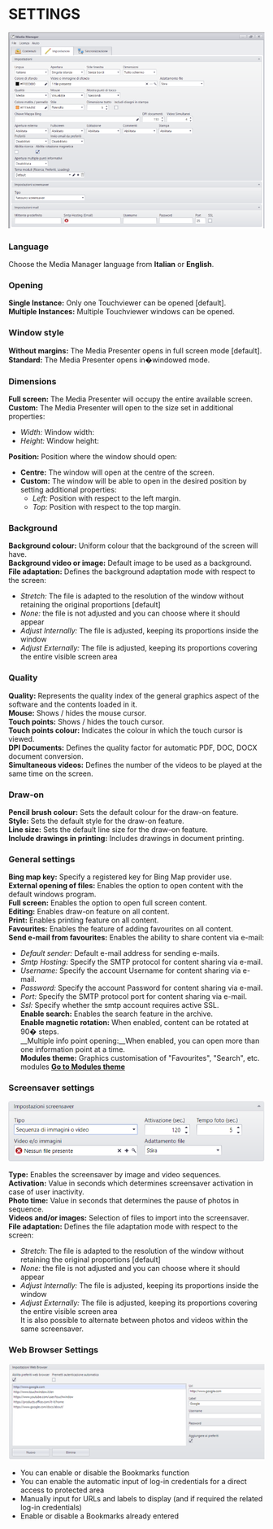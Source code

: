 # SETTINGS
![](/img/mediamanager_settings_1.png)

### Language
Choose the Media Manager language from __Italian__ or __English__.

### Opening
__Single Instance:__ Only one Touchviewer can be opened [default].<br>
__Multiple Instances:__ Multiple Touchviewer windows can be opened.

### Window style
__Without margins:__ The Media Presenter opens in full screen mode [default].<br>
__Standard:__ The Media Presenter opens in�windowed mode.

### Dimensions
__Full screen:__ The Media Presenter will occupy the entire available screen.<br>
__Custom:__ The Media Presenter will open to the size set in additional properties:<br>
- _Width:_ Window width:<br>
- _Height:_ Window height:<br>

__Position:__ Position where the window should open:<br>
- __Centre:__ The window will open at the centre of the screen.<br>
- __Custom:__ The window will be able to open in the desired position by setting additional properties:<br>
  - _Left:_ Position with respect to the left margin.<br>
  - _Top:_ Position with respect to the top margin.

### Background
__Background colour:__ Uniform colour that the background of the screen will have.<br>
__Background video or image:__ Default image to be used as a background.<br>
__File adaptation:__ Defines the background adaptation mode with respect to the screen:<br>
  - _Stretch:_ The file is adapted to the resolution of the window without retaining the original proportions [default]<br>
  - _None:_ the file is not adjusted and you can choose where it should appear<br>
  - _Adjust Internally:_ The file is adjusted, keeping its proportions inside the window<br>
  - _Adjust Externally:_ The file is adjusted, keeping its proportions covering the entire visible screen area

### Quality
__Quality:__ Represents the quality index of the general graphics aspect of the software and the contents loaded in it.<br>
__Mouse:__ Shows / hides the mouse cursor.<br>
__Touch points:__ Shows / hides the touch cursor.<br>
__Touch points colour:__ Indicates the colour in which the touch cursor is viewed.<br>
__DPI Documents:__ Defines the quality factor for automatic PDF, DOC, DOCX document conversion.<br>
__Simultaneous videos:__ Defines the number of the videos to be played at the same time on the screen.

### Draw-on
__Pencil brush colour:__ Sets the default colour for the draw-on feature.<br>
__Style:__ Sets the default style for the draw-on feature.<br>
__Line size:__ Sets the default line size for the draw-on feature.<br>
__Include drawings in printing:__ Includes drawings in document printing.

### General settings
__Bing map key:__ Specify a registered key for Bing Map provider use.<br>
__External opening of files:__ Enables the option to open content with the default windows program.<br>
__Full screen:__ Enables the option to open full screen content.<br>
__Editing:__ Enables draw-on feature on all content.<br>
__Print:__ Enables printing feature on all content.<br>
__Favourites:__ Enables the feature of adding favourites on all content.<br>
__Send e-mail from favourites:__ Enables the ability to share content via e-mail:<br>
- _Default sender:_ Default e-mail address for sending e-mails.<br>
- _Smtp Hosting:_ Specify the SMTP protocol for content sharing via e-mail.<br>
- _Username:_ Specify the account Username for content sharing via e-mail.<br>
- _Password:_ Specify the account Password for content sharing via e-mail.<br>
- _Port:_ Specify the SMTP protocol port for content sharing via e-mail.<br>
- _Ssl:_ Specify whether the smtp account requires active SSL.<br>
__Enable search:__ Enables the search feature in the archive.<br>
__Enable magnetic rotation:__ When enabled, content can be rotated at 90� steps.<br>
__Multiple info point opening:__When enabled, you can open more than one information point at a time.<br>
__Modules theme:__ Graphics customisation of "Favourites", "Search", etc. modules [__Go to Modules theme__](/en/2.17/media-manager/themes/theme-module.md)

### Screensaver settings
![](/img/screensaver.png)

__Type:__ Enables the screensaver by image and video sequences.<br>
__Activation:__ Value in seconds which determines screensaver activation in case of user inactivity.<br>
__Photo time:__ Value in seconds that determines the pause of photos in sequence.<br>
__Videos and/or images:__ Selection of files to import into the screensaver.<br>
__File adaptation:__ Defines the file adaptation mode with respect to the screen:<br>
  - _Stretch:_ The file is adapted to the resolution of the window without retaining the original proportions [default]<br>
  - _None:_ the file is not adjusted and you can choose where it should appear<br>
  - _Adjust Internally:_ The file is adjusted, keeping its proportions inside the window<br>
  - _Adjust Externally:_ The file is adjusted, keeping its proportions covering the entire visible screen area<br>
It is also possible to alternate between photos and videos within the same screensaver.

### Web Browser Settings
![](/img/2.17/browser-setting.png)

* You can enable or disable the Bookmarks function
* You can enable the automatic input of log-in credentials for a direct access to protected area
* Manually input for URLs and labels to display (and if required the related log-in credentials)
* Enable or disable a Bookmarks already entered
